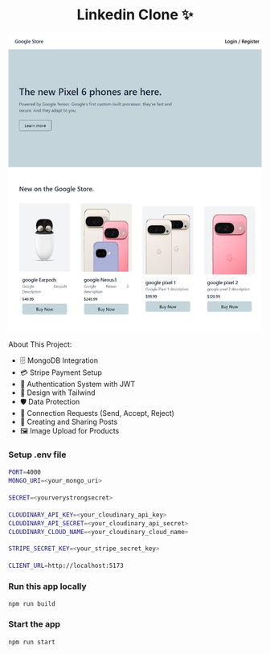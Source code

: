 <h1 align="center">Linkedin Clone ✨</h1>

![Demo App](/client/public/screenshot.png)

About This Project:

-   🗄️ MongoDB Integration
-   💳 Stripe Payment Setup
-   🔐 Authentication System with JWT
-   🎨 Design with Tailwind
-   🛡️ Data Protection
-   🤝 Connection Requests (Send, Accept, Reject)
-   📝 Creating and Sharing Posts
-   🖼️ Image Upload for Products

### Setup .env file

```bash
PORT=4000
MONGO_URI=<your_mongo_uri>

SECRET=<yourverystrongsecret>

CLOUDINARY_API_KEY=<your_cloudinary_api_key>
CLOUDINARY_API_SECRET=<your_cloudinary_api_secret>
CLOUDINARY_CLOUD_NAME=<your_cloudinary_cloud_name>

STRIPE_SECRET_KEY=<your_stripe_secret_key>

CLIENT_URL=http://localhost:5173
```

### Run this app locally

```shell
npm run build
```

### Start the app

```shell
npm run start
```
